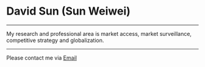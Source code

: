 # David Sun (Sun Weiwei)
***
My research and professional area is market access, market surveillance, competitive strategy and globalization.

***
Please contact me via [Email](david@sunweiwei.net)



